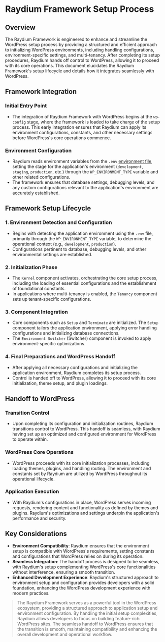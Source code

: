 # Raydium Framework Setup Process

## Overview

The Raydium Framework is engineered to enhance and streamline the WordPress setup process by providing a structured and efficient approach to initializing WordPress environments, including handling configurations, environment-specific settings, and multi-tenancy. After completing its setup procedures, Raydium hands off control to WordPress, allowing it to proceed with its core operations. This document elucidates the Raydium Framework's setup lifecycle and details how it integrates seamlessly with WordPress.

## Framework Integration

### Initial Entry Point
- The integration of Raydium Framework with WordPress begins at the `wp-config` stage, where the framework is loaded to take charge of the setup process. This early integration ensures that Raydium can apply its environment configurations, constants, and other necessary settings before WordPress's core operations commence.

### Environment Configuration
- Raydium reads environment variables from the `.env` [environment file](../customization/environment-file), setting the stage for the application's environment (`development`, `staging`, `production`, etc.) through the `WP_ENVIRONMENT_TYPE` variable and other related configurations.
- The framework ensures that database settings, debugging levels, and any custom configurations relevant to the application's environment are accurately established.

## Framework Setup Lifecycle

### 1. **Environment Detection and Configuration**
   - Begins with detecting the application environment using the `.env` file, primarily through the `WP_ENVIRONMENT_TYPE` variable, to determine the operational context (e.g., `development`, `production`).
   - Configurations pertinent to database, debugging levels, and other environmental settings are established.

### 2. **Initialization Phase**
   - The `Kernel` component activates, orchestrating the core setup process, including the loading of essential configurations and the establishment of foundational constants.
   - In applications where multi-tenancy is enabled, the `Tenancy` component sets up tenant-specific configurations.

### 3. **Component Integration**
   - Core components such as `Setup` and `Terminate` are initialized. The `Setup` component tailors the application environment, applying error handling configurations and initializing database connections.
   - The `Environment Switcher` (Switcher) component is invoked to apply environment-specific optimizations.

### 4. **Final Preparations and WordPress Handoff**
   - After applying all necessary configurations and initializing the application environment, Raydium completes its setup process.
   - Control is handed off to WordPress, allowing it to proceed with its core initialization, theme setup, and plugin loadings.

## Handoff to WordPress

### Transition Control
- Upon completing its configuration and initialization routines, Raydium transitions control to WordPress. This handoff is seamless, with Raydium having set up an optimized and configured environment for WordPress to operate within.

### WordPress Core Operations
- WordPress proceeds with its core initialization processes, including loading themes, plugins, and handling routing. The environment and constants set by Raydium are utilized by WordPress throughout its operational lifecycle.

### Application Execution
- With Raydium's configurations in place, WordPress serves incoming requests, rendering content and functionality as defined by themes and plugins. Raydium's optimizations and settings underpin the application's performance and security.

## Key Considerations

- **Environment Compatibility**: Raydium ensures that the environment setup is compatible with WordPress's requirements, setting constants and configurations that WordPress relies on during its operation.
- **Seamless Integration**: The handoff process is designed to be seamless, with Raydium's setup complementing WordPress's core functionalities without interference, ensuring a smooth transition.
- **Enhanced Development Experience**: Raydium's structured approach to environment setup and configuration provides developers with a solid foundation, enhancing the WordPress development experience with modern practices.

> The Raydium Framework serves as a powerful tool in the WordPress ecosystem, providing a structured approach to application setup and environment configuration. By handling the initial setup complexities, Raydium allows developers to focus on building feature-rich WordPress sites. The seamless handoff to WordPress ensures that the transition is smooth, maintaining compatibility and enhancing the overall development and operational workflow.
